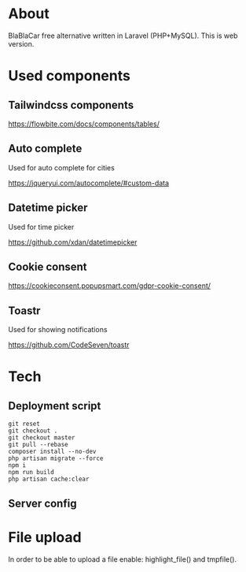 # About

BlaBlaCar free alternative written in Laravel (PHP+MySQL). This is web version.

# Used components

## Tailwindcss components

https://flowbite.com/docs/components/tables/

## Auto complete

Used for auto complete for cities

https://jqueryui.com/autocomplete/#custom-data

## Datetime picker

Used for time picker

https://github.com/xdan/datetimepicker

## Cookie consent

https://cookieconsent.popupsmart.com/gdpr-cookie-consent/

## Toastr

Used for showing notifications

https://github.com/CodeSeven/toastr

# Tech

## Deployment script

``` 
git reset
git checkout .
git checkout master
git pull --rebase
composer install --no-dev
php artisan migrate --force
npm i
npm run build
php artisan cache:clear
```

## Server config

# File upload

In order to be able to upload a file enable: highlight_file() and tmpfile().
